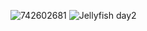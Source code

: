 ![742602681](https://github.com/DanilaKosynkin/JellyfishDay/assets/106236167/b47a6e2a-bcdd-460b-9de5-90cfd316c4cd)
![Jellyfish day2](https://github.com/DanilaKosynkin/JellyfishDay/assets/106236167/2ff6cdf4-1f13-422b-8b80-c1e7cc2fa613)
